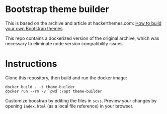# Bootstrap theme builder

This is based on the archive and article at hackerthemes.com: [How to build your own Bootstrap themes](https://hackerthemes.com/kit).

This repo contains a dockerized version of the original archive, which was necessary
to eliminate node version compatibility issues. 

# Instructions

Clone this repository, then build and run the docker image:

```
docker build . -t theme-builder
docker run --rm -v `pwd`:/opt theme-builder 
```

Customize boostrap by editing the files in `scss`.  Preview your changes by opening `index.html` (as a local file reference) in your browser.
